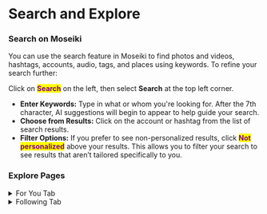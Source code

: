 # Search and Explore

### Search on Moseiki

You can use the search feature in Moseiki to find photos and videos, hashtags, accounts, audio, tags, and places using keywords. To refine your search further:

Click on <mark style="color:purple;">**Search**</mark> on the left, then select **Search** at the top left corner.

* **Enter Keywords:** Type in what or whom you're looking for. After the 7th character, AI suggestions will begin to appear to help guide your search.
* **Choose from Results:** Click on the account or hashtag from the list of search results.
* **Filter Options:** If you prefer to see non-personalized results, click <mark style="color:purple;">**Not personalized**</mark> above your results. This allows you to filter your search to see results that aren’t tailored specifically to you.

### Explore Pages

<details>

<summary>For You Tab</summary>

The <mark style="color:purple;">For You</mark> tab is the default section of the timeline, tailored to your personal preferences and profile information. It curates posts based on your interests, location, previous interactions, and favored hashtags, aiming to deliver content that aligns closely with your tastes.

</details>

<details>

<summary>Following Tab</summary>

The <mark style="color:purple;">Following</mark> tab displays posts exclusively from users you follow on the app. This section keeps you connected with the latest updates and posts from your personal network, ensuring you never miss content from those you are interested in.

</details>
